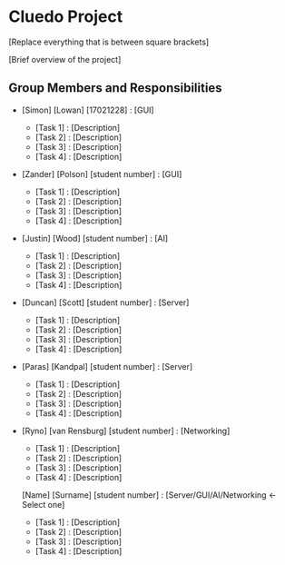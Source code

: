 # Cluedo Project

[Replace everything that is between square brackets]

[Brief overview of the project]

## Group Members and Responsibilities

- [Simon] [Lowan] [17021228] : [GUI]
    - [Task 1] : [Description]
    - [Task 2] : [Description]
    - [Task 3] : [Description]
    - [Task 4] : [Description]
- [Zander] [Polson] [student number] : [GUI]
    - [Task 1] : [Description]
    - [Task 2] : [Description]
    - [Task 3] : [Description]
    - [Task 4] : [Description]
- [Justin] [Wood] [student number] : [AI]
    - [Task 1] : [Description]
    - [Task 2] : [Description]
    - [Task 3] : [Description]
    - [Task 4] : [Description]
- [Duncan] [Scott] [student number] : [Server]
    - [Task 1] : [Description]
    - [Task 2] : [Description]
    - [Task 3] : [Description]
    - [Task 4] : [Description]
- [Paras] [Kandpal] [student number] : [Server]
    - [Task 1] : [Description]
    - [Task 2] : [Description]
    - [Task 3] : [Description]
    - [Task 4] : [Description]
- [Ryno] [van Rensburg] [student number] : [Networking]
    - [Task 1] : [Description]
    - [Task 2] : [Description]
    - [Task 3] : [Description]
    - [Task 4] : [Description]
   
  [Name] [Surname] [student number] : [Server/GUI/AI/Networking <- Select one]
    - [Task 1] : [Description]
    - [Task 2] : [Description]
    - [Task 3] : [Description]
    - [Task 4] : [Description]
